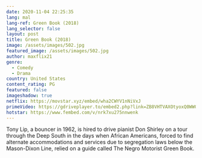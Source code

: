 ```yaml
---
date: 2020-11-04 22:25:35
lang: mal
lang-ref: Green Book (2018)
lang_selector: false
layout: post
title: Green Book (2018)
image: /assets/images/502.jpg
featured_image: /assets/images/502.jpg
author: maxflix21
genre:
  - Comedy
  - Drama
country: United States
content_rating: PG
featured: false
imageshadow: true
netflix: https://movstar.xyz/embed/wha2CWYV1nNiVxJ
primeVideo: https://gdriveplayer.to/embed2.php?link=ZB8VHTVAXOtyoxQ0WW0a6APQzNltlAwUuwGJfQlNA01uYkpvckS%252FWSPch67BGsrptBB55R1X3DHKVP7utAjiNy8KvD3EdURSwG2EWfVudsxW2U72ZT%252B9xN3i65qVfQDlVbtmpi7elCnw7ZBI5XRFhI2xzlDRj9ZCI62D0x8%252BH0tmcwKVUQPSzcItyWIQel1to%253D
hotstar: https://www.fembed.com/v/nrk7xu275nnwenk
---
```

Tony Lip, a bouncer in 1962, is hired to drive pianist Don Shirley on a tour through the Deep South in the days when African Americans, forced to find alternate accommodations and services due to segregation laws below the Mason-Dixon Line, relied on a guide called The Negro Motorist Green Book.